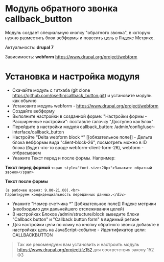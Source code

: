 # Модуль обратного звонка callback_button

Модуль создает специальную кнопку "обратного звонка", в которую нужно разместить блок вебформы и повесить цель в Яндекс Метрике.

Актуальность: **drupal 7**

Зависимость: **webform** https://www.drupal.org/project/webform

# Установка и настройка модуля

* Скачайте модуль с гитхаба (git clone https://github.com/pselfin/callback_button.git) и установите модуль как обычно
* Установите модуль webform - https://www.drupal.org/project/webform
* Создайте вебформу
* Выполните настройки в созданной форме: "Настройки формы - Расширенные настройки": поставьте галочку "Доступно как Блок"
* Перейдите в настройки модуля callback_button: /admin/config/user-interface/callback_button
* Настройте "Delta webform block *" [[обязательное поле]]  - Дельта блока вебформы вида "client-block-26", посмотреть можно в ID блока (будет что-то вроде webform-client-form-26), webform - отбрасываем
* Укажите Текст перед и после формы. 
Например: 

**Текст перед формой**
```<span style="font-size:20px">Закажите обратный звонок</span>```

**Текст после формы**
```<div class="after-form">Мы вам перезвоним в ближайшее время<br> 
(в рабочее время: 9.00-21.00).<br> 
Гарантируем конфиденциальность переданных данных.</div>
```

* Укажите "Номер счетчика *" [[обязательное поле]]  Яндекс метрики (необходимо для дальнейшего отслеживания целей)
* В настройках Блоков /admin/structure/block выведите блоки "Callback button" и "Callback button form" в видимый регион
* Для настройки цели по клику на кнопку обратного звонка добавьте в настройках цель на JavaScript-событие - Идентификатор цели: CALLBACKBUTTON

> Так же рекомендуем вам установить и настроить модуль https://www.drupal.org/project/fz152 для соответствия закону 152 ФЗ